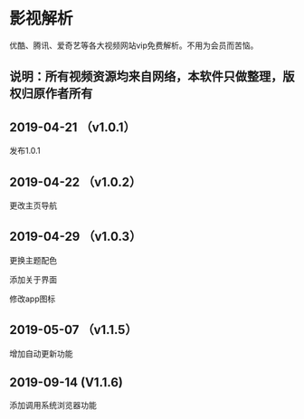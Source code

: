 # 影视解析

优酷、腾讯、爱奇艺等各大视频网站vip免费解析。不用为会员而苦恼。

## 说明：所有视频资源均来自网络，本软件只做整理，版权归原作者所有

## 2019-04-21 （v1.0.1）
发布1.0.1

## 2019-04-22 （v1.0.2）

更改主页导航

## 2019-04-29 （v1.0.3）

更换主题配色

添加关于界面

修改app图标

## 2019-05-07 （v1.1.5）

增加自动更新功能

## 2019-09-14 (V1.1.6)

添加调用系统浏览器功能
